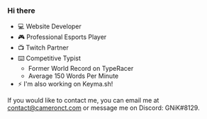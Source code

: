 ### Hi there
* 💻 Website Developer
* 🎮 Professional Esports Player
* 📺 Twitch Partner
* ⌨️ Competitive Typist 
  * Former World Record on TypeRacer
  * Average 150 Words Per Minute
* ⚡ I'm also working on Keyma.sh!

If you would like to contact me, you can email me at contact@cameronct.com or message me on Discord: GNiK#8129.
